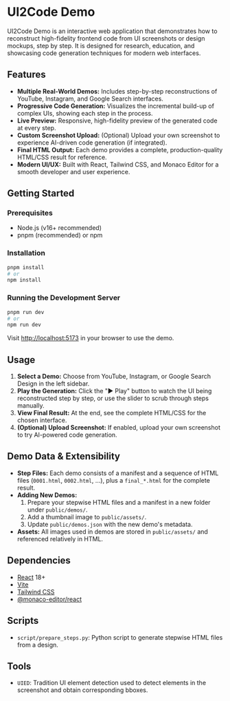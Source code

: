 # UI2Code Demo

UI2Code Demo is an interactive web application that demonstrates how to reconstruct high-fidelity frontend code from UI screenshots or design mockups, step by step. It is designed for research, education, and showcasing code generation techniques for modern web interfaces.

## Features
- **Multiple Real-World Demos:** Includes step-by-step reconstructions of YouTube, Instagram, and Google Search interfaces.
- **Progressive Code Generation:** Visualizes the incremental build-up of complex UIs, showing each step in the process.
- **Live Preview:** Responsive, high-fidelity preview of the generated code at every step.
- **Custom Screenshot Upload:** (Optional) Upload your own screenshot to experience AI-driven code generation (if integrated).
- **Final HTML Output:** Each demo provides a complete, production-quality HTML/CSS result for reference.
- **Modern UI/UX:** Built with React, Tailwind CSS, and Monaco Editor for a smooth developer and user experience.

## Getting Started
### Prerequisites
- Node.js (v16+ recommended)
- pnpm (recommended) or npm

### Installation
```bash
pnpm install
# or
npm install
```

### Running the Development Server
```bash
pnpm run dev
# or
npm run dev
```
Visit [http://localhost:5173](http://localhost:5173) in your browser to use the demo.

## Usage
1. **Select a Demo:** Choose from YouTube, Instagram, or Google Search Design in the left sidebar.
2. **Play the Generation:** Click the "▶️ Play" button to watch the UI being reconstructed step by step, or use the slider to scrub through steps manually.
3. **View Final Result:** At the end, see the complete HTML/CSS for the chosen interface.
4. **(Optional) Upload Screenshot:** If enabled, upload your own screenshot to try AI-powered code generation.

## Demo Data & Extensibility
- **Step Files:** Each demo consists of a manifest and a sequence of HTML files (`0001.html`, `0002.html`, ...), plus a `final_*.html` for the complete result.
- **Adding New Demos:**
  1. Prepare your stepwise HTML files and a manifest in a new folder under `public/demos/`.
  2. Add a thumbnail image to `public/assets/`.
  3. Update `public/demos.json` with the new demo's metadata.
- **Assets:** All images used in demos are stored in `public/assets/` and referenced relatively in HTML.

## Dependencies
- [React](https://react.dev/) 18+
- [Vite](https://vitejs.dev/)
- [Tailwind CSS](https://tailwindcss.com/)
- [@monaco-editor/react](https://github.com/suren-atoyan/monaco-react)

## Scripts
- `script/prepare_steps.py`: Python script to generate stepwise HTML files from a design.

## Tools
- `UIED`: Tradition UI element detection used to detect elements in the screenshot and obtain corresponding bboxes.